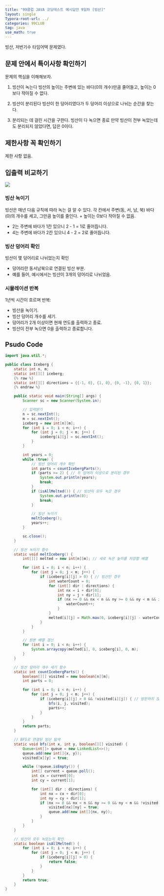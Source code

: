 ```yaml
---
title: "99클럽 JAVA 코딩테스트 예시답안 9일차 [빙산]"
layout: single
Typora-root-url: ../
categories: 99CLUB
tag: java
use_math: true
---
```


빙산, 저번기수 타임어택 문제였다.

## 문제 안에서 특이사항 확인하기

문제의 핵심을 이해해보자.

1. 빙산이 녹는다
빙산의 높이는 주변에 있는 바다(0의 개수)만큼 줄어들고, 높이는 0보다 작아질 수 없다.

2. 빙산이 분리된다
빙산이 한 덩어리였다가 두 덩어리 이상으로 나뉘는 순간을 찾는다.

3. 분리되는 데 걸린 시간을 구한다.
빙산이 다 녹으면 종료
만약 빙산이 전부 녹았는데도 분리되지 않았다면, 답은 0이다.


## 제한사항 꼭 확인하기

제한 사항 없음.

## 입출력 비교하기

![]({{site.url}}/images/2025-01-23-java-dayten/io.png)

### 빙산 녹이기
빙산은 매년 다음 규칙에 따라 녹는 걸 알 수 있다.
각 칸에서 주변(동, 서, 남, 북) 바다(0)의 개수를 세고, 그만큼 높이를 줄인다. + 높이는 0보다 작아질 수 없음.
- 2는 주변에 바다가 1칸 있으니 2 - 1 = 1로 줄어듭니다.
- 4는 주변에 바다가 2칸 있으니 4 - 2 = 2로 줄어듭니다.

### 빙산 덩어리 확인
빙산이 몇 덩어리로 나뉘었는지 확인
- 덩어리란 동서남북으로 연결된 빙산 부분.
- 예를 들어, 예시에서는 빙산이 3개의 덩어리로 나뉘었음.

### 시뮬레이션 반복
1년씩 시간이 흐르며 반복:
- 빙산을 녹이기.
- 빙산 덩어리 개수를 세기.
- 덩어리가 2개 이상이면 현재 연도를 출력하고 종료.
- 빙산이 전부 녹으면 0을 출력하고 종료합니다.


## Psudo Code

```java
import java.util.*;

public class Iceberg {
    static int n, m;
    static int[][] iceberg;
	{% raw %}
    static int[][] directions = {{-1, 0}, {1, 0}, {0, -1}, {0, 1}};
	{% endraw %}

    public static void main(String[] args) {
        Scanner sc = new Scanner(System.in);

        // 입력받기
        n = sc.nextInt();
        m = sc.nextInt();
        iceberg = new int[n][m];
        for (int i = 0; i < n; i++) {
            for (int j = 0; j < m; j++) {
                iceberg[i][j] = sc.nextInt();
            }
        }

        int years = 0;
        while (true) {
            // 빙산 덩어리 개수 확인
            int parts = countIcebergParts();
            if (parts >= 2) { // 두 덩어리 이상으로 분리된 경우
                System.out.println(years);
                break;
            }
            if (isAllMelted()) { // 빙산이 모두 녹은 경우
                System.out.println(0);
                break;
            }

            // 빙산 녹이기
            meltIceberg();
            years++;
        }

        sc.close();
    }

    // 빙산 녹이기 함수
    static void meltIceberg() {
        int[][] melted = new int[n][m]; // 새로 녹은 높이를 저장할 배열

        for (int i = 0; i < n; i++) {
            for (int j = 0; j < m; j++) {
                if (iceberg[i][j] > 0) { // 빙산인 경우
                    int waterCount = 0;
                    for (int[] dir : directions) {
                        int nx = i + dir[0];
                        int ny = j + dir[1];
                        if (nx >= 0 && nx < n && ny >= 0 && ny < m && iceberg[nx][ny] == 0) {
                            waterCount++;
                        }
                    }
                    melted[i][j] = Math.max(0, iceberg[i][j] - waterCount); // 높이 줄이기
                }
            }
        }

        // 원본 배열 갱신
        for (int i = 0; i < n; i++) {
            System.arraycopy(melted[i], 0, iceberg[i], 0, m);
        }
    }

    // 빙산 덩어리 개수 세기 함수
    static int countIcebergParts() {
        boolean[][] visited = new boolean[n][m];
        int parts = 0;

        for (int i = 0; i < n; i++) {
            for (int j = 0; j < m; j++) {
                if (iceberg[i][j] > 0 && !visited[i][j]) { // 방문하지 않은 빙산이라면
                    bfs(i, j, visited);
                    parts++;
                }
            }
        }
        return parts;
    }

    // BFS로 연결된 빙산 탐색
    static void bfs(int x, int y, boolean[][] visited) {
        Queue<int[]> queue = new LinkedList<>();
        queue.add(new int[]{x, y});
        visited[x][y] = true;

        while (!queue.isEmpty()) {
            int[] current = queue.poll();
            int cx = current[0];
            int cy = current[1];

            for (int[] dir : directions) {
                int nx = cx + dir[0];
                int ny = cy + dir[1];
                if (nx >= 0 && nx < n && ny >= 0 && ny < m && !visited[nx][ny] && iceberg[nx][ny] > 0) {
                    visited[nx][ny] = true;
                    queue.add(new int[]{nx, ny});
                }
            }
        }
    }

    // 빙산이 모두 녹았는지 확인
    static boolean isAllMelted() {
        for (int i = 0; i < n; i++) {
            for (int j = 0; j < m; j++) {
                if (iceberg[i][j] > 0) {
                    return false;
                }
            }
        }
        return true;
    }
}

```